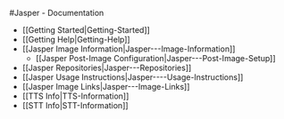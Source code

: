 #Jasper - Documentation
* [[Getting Started|Getting-Started]]
* [[Getting Help|Getting-Help]]
* [[Jasper Image Information|Jasper---Image-Information]]
  * [[Jasper Post-Image Configuration|Jasper---Post-Image-Setup]]
* [[Jasper Repositories|Jasper---Repositories]]
* [[Jasper Usage Instructions|Jasper----Usage-Instructions]]
* [[Jasper Image Links|Jasper---Image-Links]]
* [[TTS Info|TTS-Information]]
* [[STT Info|STT-Information]]
